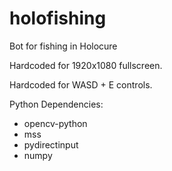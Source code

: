 # holofishing
Bot for fishing in Holocure

Hardcoded for 1920x1080 fullscreen.

Hardcoded for WASD + E controls.

Python Dependencies:
- opencv-python
- mss
- pydirectinput
- numpy
